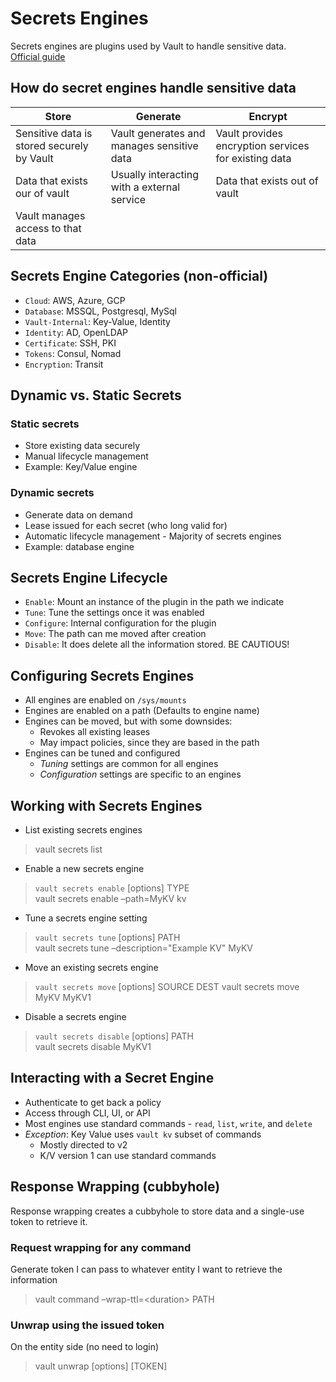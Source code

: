 # Secrets Engines
Secrets engines are plugins used by Vault to handle sensitive data.  
[Official guide](https://developer.hashicorp.com/vault/tutorials/getting-started/getting-started-secrets-engines)

## How do secret engines handle sensitive data

| Store       | Generate    | Encrypt    |
| ----------- | ----------- |----------- |
| Sensitive data is stored securely by Vault  | Vault generates and manages sensitive data  | Vault provides encryption services for existing data |
| Data that exists our of vault | Usually interacting with a external service |  Data that exists out of vault |
| Vault manages access to that data |  | |

## Secrets Engine Categories (non-official)

- `Cloud`: AWS, Azure, GCP
- `Database`: MSSQL, Postgresql, MySql
- `Vault-Internal`: Key-Value, Identity
- `Identity`: AD, OpenLDAP
- `Certificate`: SSH, PKI
- `Tokens`: Consul, Nomad
- `Encryption`: Transit

## Dynamic vs. Static Secrets

### Static secrets
- Store existing data securely
- Manual lifecycle management 
- Example: Key/Value engine
### Dynamic secrets
- Generate data on demand
- Lease issued for each secret (who long valid for)
- Automatic lifecycle management - Majority of secrets engines
- Example: database engine

## Secrets Engine Lifecycle
- `Enable`: Mount an instance of the plugin in the path we indicate
- `Tune`: Tune the settings once it was enabled
- `Configure`: Internal configuration for the plugin
- `Move`: The path can me moved after creation
- `Disable`: It does delete all the information stored. BE CAUTIOUS!

## Configuring Secrets Engines
- All engines are enabled on `/sys/mounts` 
- Engines are enabled on a path (Defaults to engine name)
- Engines can be moved, but with some downsides:
    - Revokes all existing leases 
    - May impact policies, since they are based in the path
- Engines can be tuned and configured
    - *Tuning* settings are common for all engines
    - *Configuration* settings are specific to an engines

## Working with Secrets Engines
- List existing secrets engines
> vault secrets list

- Enable a new secrets engine
> `vault secrets enable` [options] TYPE  
> vault secrets enable –path=MyKV kv

- Tune a secrets engine setting
> `vault secrets tune` [options] PATH  
> vault secrets tune –description="Example KV" MyKV

- Move an existing secrets engine
> `vault secrets move` [options] SOURCE DEST 
> vault secrets move MyKV MyKV1

- Disable a secrets engine
> `vault secrets disable` [options] PATH  
> vault secrets disable MyKV1

## Interacting with a Secret Engine
- Authenticate to get back a policy
- Access through CLI, UI, or API
- Most engines use standard commands - `read`, `list`, `write`, and `delete`
- *Exception*: Key Value uses `vault kv` subset of commands
    - Mostly directed to v2
    - K/V version 1 can use standard commands


## Response Wrapping (cubbyhole)
Response wrapping creates a cubbyhole to store data and a single-use token to retrieve it.

### Request wrapping for any command
Generate token I can pass to whatever entity I want to retrieve the information
> vault command –wrap-ttl=\<duration> PATH

### Unwrap using the issued token
On the entity side (no need to login)
> vault unwrap [options] [TOKEN]
